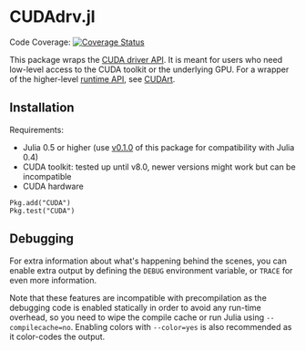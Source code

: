 # CUDAdrv.jl

Code Coverage: [![Coverage Status](https://codecov.io/gh/JuliaGPU/CUDAdrv.jl/coverage.svg)](https://codecov.io/gh/JuliaGPU/CUDAdrv.jl)

This package wraps the [CUDA driver API](http://docs.nvidia.com/cuda/cuda-driver-api/). It
is meant for users who need low-level access to the CUDA toolkit or the underlying GPU. For
a wrapper of the higher-level [runtime API](http://docs.nvidia.com/cuda/cuda-runtime-api/),
see [CUDArt](https://github.com/JuliaGPU/CUDArt.jl).


Installation
------------

Requirements:

* Julia 0.5 or higher (use
  [v0.1.0](https://github.com/JuliaGPU/CUDAdrv.jl/releases/tag/v0.1.0) of this package
  for compatibility with Julia 0.4)
* CUDA toolkit: tested up until v8.0, newer versions might work but can be incompatible
* CUDA hardware

```
Pkg.add("CUDA")
Pkg.test("CUDA")
```


Debugging
---------

For extra information about what's happening behind the scenes, you can enable extra output
by defining the `DEBUG` environment variable, or `TRACE` for even more information.

Note that these features are incompatible with precompilation as the debugging code is
enabled statically in order to avoid any run-time overhead, so you need to wipe the compile
cache or run Julia using `--compilecache=no`. Enabling colors with `--color=yes` is also
recommended as it color-codes the output.
